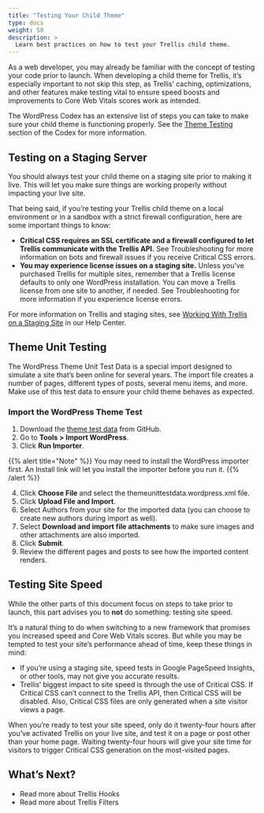 ```yaml
---
title: "Testing Your Child Theme"
type: docs
weight: 50
description: >
  Learn best practices on how to test your Trellis child theme. 
---
```

As a web developer, you may already be familiar with the concept of testing your code prior to launch. When developing a child theme for Trellis, it’s especially important to not skip this step, as Trellis’ caching, optimizations, and other features make testing vital to ensure speed boosts and improvements to Core Web Vitals scores work as intended.

The WordPress Codex has an extensive list of steps you can take to make sure your child theme is functioning properly. See the [Theme Testing](https://codex.wordpress.org/Theme_Development#Theme_Testing_Process) section of the Codex for more information.

## Testing on a Staging Server

You should always test your child theme on a staging site prior to making it live. This will let you make sure things are working properly without impacting your live site.

That being said, if you’re testing your Trellis child theme on a local environment or in a sandbox with a strict firewall configuration, here are some important things to know:

- **Critical CSS requires an SSL certificate and a firewall configured to let Trellis communicate with the Trellis API.** See Troubleshooting for more information on bots and firewall issues if you receive Critical CSS errors.
- **You may experience license issues on a staging site.** Unless you’ve purchased Trellis for multiple sites, remember that a Trellis license defaults to only one WordPress installation. You can move a Trellis license from one site to another, if needed. See Troubleshooting for more information if you experience license errors.

For more information on Trellis and staging sites, see [Working With Trellis on a Staging Site](https://product-help.mediavine.com/en/articles/5964310-working-with-trellis-on-a-staging-site) in our Help Center.

## Theme Unit Testing

The WordPress Theme Unit Test Data is a special import designed to simulate a site that’s been online for several years. The import file creates a number of pages, different types of posts, several menu items, and more. Make use of this test data to ensure your child theme behaves as expected.

### Import the WordPress Theme Test

1. Download the [theme test data](https://github.com/WPTT/theme-test-data) from GitHub.
2. Go to **Tools > Import WordPress**.
3. Click **Run Importer**.

{{% alert title="Note" %}}
You may need to install the WordPress importer first. An Install link will let you install the importer before you run it.
{{% /alert %}}

4. Click **Choose File** and select the themeunittestdata.wordpress.xml file.
5. Click **Upload File and Import**.
6. Select Authors from your site for the imported data (you can choose to create new authors during import as well).
7. Select **Download and import file attachments** to make sure images and other attachments are also imported.
8. Click **Submit**.
9. Review the different pages and posts to see how the imported content renders.

## Testing Site Speed

While the other parts of this document focus on steps to take prior to launch, this part advises you to **not** do something: testing site speed.

It’s a natural thing to do when switching to a new framework that promises you increased speed and Core Web Vitals scores. But while you may be tempted to test your site’s performance ahead of time, keep these things in mind:

- If you’re using a staging site, speed tests in Google PageSpeed Insights, or other tools, may not give you accurate results.
- Trellis’ biggest impact to site speed is through the use of Critical CSS. If Critical CSS can’t connect to the Trellis API, then Critical CSS will be disabled. Also, Critical CSS files are only generated when a site visitor views a page.

When you’re ready to test your site speed, only do it twenty-four hours after you’ve activated Trellis on your live site, and test it on a page or post other than your home page. Waiting twenty-four hours will give your site time for visitors to trigger Critical CSS generation on the most-visited pages.

## What’s Next?

- Read more about Trellis Hooks
- Read more about Trellis Filters